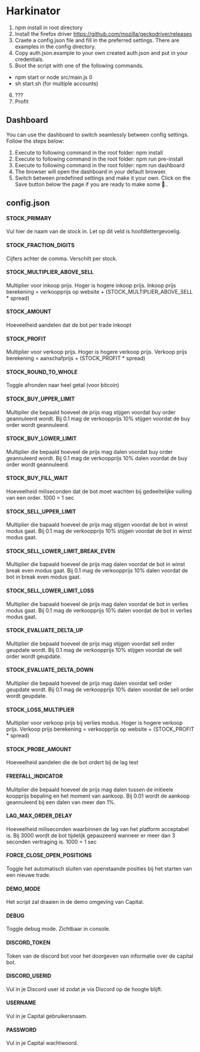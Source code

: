 # Harkinator 

1. npm install in root directory
2. Install the firefox driver https://github.com/mozilla/geckodriver/releases
3. Craete a config.json file and fill in the preferred settings. There are examples in the config directory.
4. Copy auth.json.example to your own created auth.json and put in your credentials.
5. Boot the script with one of the following commands.
- npm start or node src/main.js 0
- sh start.sh (for multiple accounts)
6. ???
7. Profit

## Dashboard 
You can use the dashboard to switch seamlessly between config settings. Follow the steps below:
1. Execute to following command in the root folder: npm install
2. Execute to following command in the root folder: npm run pre-install
3. Execute to following command in the root folder: npm run dashboard
4. The browser will open the dashboard in your default browser.
5. Switch between predefined settings and make it your own. Click on the Save button below the page if you are ready to make some 💸..

## config.json

#### STOCK_PRIMARY
Vul hier de naam van de stock in. Let op dit veld is hoofdlettergevoelig.

#### STOCK_FRACTION_DIGITS 
Cijfers achter de comma. Verschilt per stock.

#### STOCK_MULTIPLIER_ABOVE_SELL 
Multiplier voor inkoop prijs. Hoger is hogere inkoop prijs. 
Inkoop prijs berekening = verkoopprijs op website + (STOCK_MULTIPLIER_ABOVE_SELL * spread)

#### STOCK_AMOUNT
Hoeveelheid aandelen dat de bot per trade inkoopt

#### STOCK_PROFIT
Multiplier voor verkoop prijs. Hoger is hogere verkoop prijs.
Verkoop prijs berekening = aanschafprijs + (STOCK_PROFIT * spread)

#### STOCK_ROUND_TO_WHOLE
Toggle afronden naar heel getal (voor bitcoin)

#### STOCK_BUY_UPPER_LIMIT
Multiplier die bepaald hoeveel de prijs mag stijgen voordat buy order geannuleerd wordt.
Bij 0.1 mag de verkoopprijs 10% stijgen voordat de buy order wordt geannuleerd.

#### STOCK_BUY_LOWER_LIMIT
Multiplier die bepaald hoeveel de prijs mag dalen voordat buy order geannuleerd wordt.
Bij 0.1 mag de verkoopprijs 10% dalen voordat de buy order wordt geannuleerd.

#### STOCK_BUY_FILL_WAIT
Hoeveelheid miliseconden dat de bot moet wachten bij gedeeltelijke vulling van een order.
1000 = 1 sec

#### STOCK_SELL_UPPER_LIMIT
Multiplier die bapaald hoeveel de prijs mag stijgen voordat de bot in winst modus gaat.
Bij 0.1 mag de verkoopprijs 10% stijgen voordat de bot in winst modus gaat.

#### STOCK_SELL_LOWER_LIMIT_BREAK_EVEN
Multiplier die bapaald hoeveel de prijs mag dalen voordat de bot in winst break even modus gaat.
Bij 0.1 mag de verkoopprijs 10% dalen voordat de bot in break even modus gaat.

#### STOCK_SELL_LOWER_LIMIT_LOSS
Multiplier die bapaald hoeveel de prijs mag dalen voordat de bot in verlies modus gaat.
Bij 0.1 mag de verkoopprijs 10% dalen voordat de bot in verlies modus gaat.

#### STOCK_EVALUATE_DELTA_UP
Multiplier die bepaald hoeveel de prijs mag stijgen voordat sell order geupdate wordt.
Bij 0.1 mag de verkoopprijs 10% stijgen voordat de sell order wordt geupdate.

#### STOCK_EVALUATE_DELTA_DOWN
Multiplier die bepaald hoeveel de prijs mag dalen voordat sell order geupdate wordt.
Bij 0.1 mag de verkoopprijs 10% dalen voordat de sell order wordt geupdate.

#### STOCK_LOSS_MULTIPLIER
Multiplier voor verkoop prijs bij verlies modus. Hoger is hogere verkoop prijs.
Verkoop prijs berekening = verkoopprijs op website + (STOCK_PROFIT * spread)

#### STOCK_PROBE_AMOUNT
Hoeveelheid aandelen die de bot ordert bij de lag test

#### FREEFALL_INDICATOR
Mulitplier die bepaald hoeveel de prijs mag dalen tussen de initieele koopprijs bepaling en het moment van aankoop.
Bij 0.01 wordt de aankoop geannuleerd bij een dalen van meer dan 1%.

#### LAG_MAX_ORDER_DELAY
Hoeveelheid miliseconden waarbinnen de lag van het platform acceptabel is.
Bij 3000 wordt de bot tijdelijk gepauzeerd wanneer er meer dan 3 seconden vertraging is.
1000 = 1 sec

#### FORCE_CLOSE_OPEN_POSITIONS
Toggle het automatisch sluiten van openstaande posities bij het starten van een nieuwe trade.

#### DEMO_MODE
Het script zal draaien in de demo omgeving van Capital.

#### DEBUG
Toggle debug mode. Zichtbaar in console.

#### DISCORD_TOKEN 
Token van de discord bot voor het doorgeven van informatie over de capital bot.

#### DISCORD_USERID
Vul in je Discord user id zodat je via Discord op de hoogte blijft.

#### USERNAME
Vul in je Capital gebruikersnaam.

#### PASSWORD
Vul in je Capital wachtwoord.

